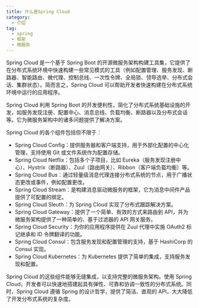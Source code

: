 ```yaml
---
title: 什么是Spring Cloud
category:
  - 介绍
tag:
  - spring
  - 框架
  - 微服务
---
```


Spring Cloud 是一个基于 Spring Boot 的开源微服务架构构建工具集，它提供了在分布式系统环境中快速构建一些常见模式的工具（例如配置管理、服务发现、断路器、智能路由、微代理、控制总线、一次性令牌、全局锁、领导选举、分布式会话、集群状态）。简而言之，Spring Cloud 可以帮助开发者快速构建在分布式系统环境中运行的应用程序。

Spring Cloud 利用 Spring Boot 的开发便利性，简化了分布式系统基础设施的开发，如服务发现注册、配置中心、消息总线、负载均衡、断路器以及分布式会话等。它为微服务架构中的诸多问题提供了解决方案。

Spring Cloud 的各个组件包括但不限于：

- Spring Cloud Config：提供服务器和客户端支持，用于外部化配置的中心化管理，支持使用 Git 或文件系统作为配置存储。
- Spring Cloud Netflix：包括多个子项目，比如 Eureka（服务发现注册中心）、Hystrix（断路器）、Zuul（路由网关）、Ribbon（客户端负载均衡）等。
- Spring Cloud Bus：通过轻量级消息代理连接分布式系统的节点，用于广播状态更改或事件，例如配置更改。
- Spring Cloud Stream：是构建消息驱动微服务的框架，它为消息中间件产品提供了可配置的绑定。
- Spring Cloud Sleuth：为 Spring Cloud 实现了分布式跟踪解决方案。
- Spring Cloud Gateway：提供了一个简单、有效的方式来路由到 API，并为微服务架构提供了一种简单的、基于过滤器的 API 网关服务。
- Spring Cloud Security：为你的应用程序提供在 Zuul 代理中实施 OAuth2 标记继承和 ID 令牌翻译的功能。
- Spring Cloud Consul：包含服务发现和配置管理的支持，基于 HashiCorp 的 Consul 实现。
- Spring Cloud Kubernetes：为 Kubernetes 提供了简单的集成，支持服务发现和配置。

Spring Cloud 的这些组件能够无缝集成，以支持完整的微服务架构。使用 Spring Cloud，开发者可以快速地搭建起具有弹性、可靠和协调一致性的分布式系统。同时，Spring Cloud 遵循 Spring 的设计哲学，提供了简洁、直观的 API，大大降低了开发分布式系统的复杂度。

